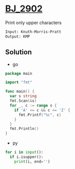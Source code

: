 # [BJ_2902](https://acmicpc.net/problem/2902)

Print only upper characters

```txt
Input: Knuth-Morris-Pratt
Output: KMP
```

## Solution

* go

```go
package main

import "fmt"

func main() {
  var s string
  fmt.Scan(&s)
  for _, c := range s {
    if 'A' <= c && c <= 'Z' {
      fmt.Printf("%c", c)
    }
  }
  fmt.Println()
}
```

* py

```py
for i in input():
  if i.isupper():
    print(i, end='')
```
